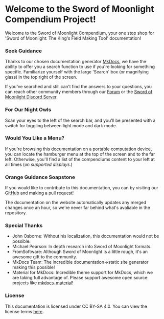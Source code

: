 # Welcome to the Sword of Moonlight Compendium Project!
Welcome to the Sword of Moonlight Compendium, your one stop shop for 'Sword of Moonlight: The King's Field Making Tool' documentation!

### Seek Guidance
Thanks to our chosen documentation generator [MkDocs](https://www.mkdocs.org/), we have the ability to offer you a search function to use if you're looking for something specific. Familiarize yourself with the large 'Search' box (or magnifying glass) in the top right of the screen.

If you've searched and still can't find the answers to your questions, you can reach other community members through our [Forum](https://forum.swordofmoonlight.com) or the [Sword of Moonlight Discord Server](https://discord.gg/66CQdB738d).

### For Our Night Owls
Scan your eyes to the left of the search bar, and you'll be presented with a switch for toggling between light mode and dark mode.

### Would You Like a Menu?
If you're browsing this documentation on a portable computation device, you can locate the hamburger menu at the top of the screen and to the far left. Otherwise, you'll find a list of the compendiums content to your left at all times (*on supported displays*.)

### Orange Guidance Soapstone
If you would like to contribute to this documentation, you can by visiting our [GitHub](https://github.com/Sword-of-Moonlight/docs-of-moonlight) and making a pull request!

The documentation on the website automatically updates any merged changes once an hour, so we're never far behind what's avaliable in the repository.

### Special Thanks
- John Osborne: Without his localization, this documentation would not be possible.
- Michael Pearson: In depth research into Sword of Moonlight formats.
- FromSoftware: Although Sword of Moonlight is a little rough, it's an awesome gift to the community.
- MkDocs Team: The incredible documentation->static site generator making this possible!
- Material for MkDocs: Incredible theme support for MkDocs, which we are taking full advantage of. Please support awesome open source projects like [mkdocs-material](https://squidfunk.github.io/mkdocs-material)!

### License
This documentation is licensed under CC BY-SA 4.0. You can view the license terms [here](https://creativecommons.org/licenses/by-sa/4.0/).